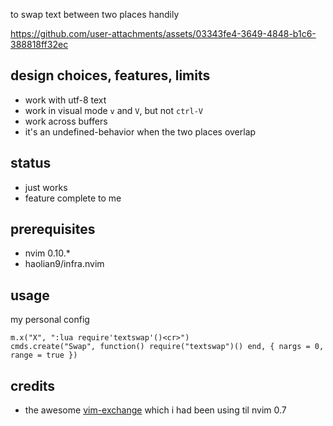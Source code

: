 to swap text between two places handily

https://github.com/user-attachments/assets/03343fe4-3649-4848-b1c6-388818ff32ec


## design choices, features, limits
* work with utf-8 text
* work in visual mode `v` and `V`, but not `ctrl-V`
* work across buffers
* it's an undefined-behavior when the two places overlap

## status
* just works
* feature complete to me

## prerequisites
* nvim 0.10.*
* haolian9/infra.nvim

## usage
my personal config
```
m.x("X", ":lua require'textswap'()<cr>")
cmds.create("Swap", function() require("textswap")() end, { nargs = 0, range = true })
```

## credits
* the awesome [vim-exchange](https://github.com/tommcdo/vim-exchange) which i had been using til nvim 0.7
